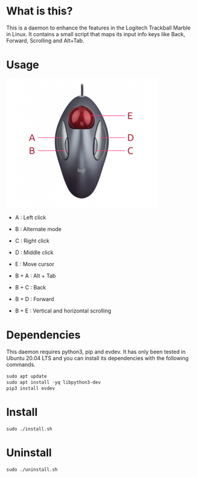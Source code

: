 # What is this?

This is a daemon to enhance the features in the Logitech Trackball Marble in Linux. It contains a small script that maps its input info keys like Back, Forward, Scrolling and Alt+Tab.

# Usage

![Buttons](keys.png)

- A : Left click
- B : Alternate mode
- C : Right click
- D : Middle click
- E : Move cursor

- B + A : Alt + Tab
- B + C : Back
- B + D : Forward
- B + E : Vertical and horizontal scrolling

# Dependencies

This daemon requires python3, pip and evdev. It has only been tested in Ubuntu 20.04 LTS and you can install its dependencies with the following commands.

```shell
sudo apt update
sudo apt install -yq libpython3-dev
pip3 install evdev
```

# Install

```
sudo ./install.sh
```

# Uninstall

```
sudo ./uninstall.sh
```
